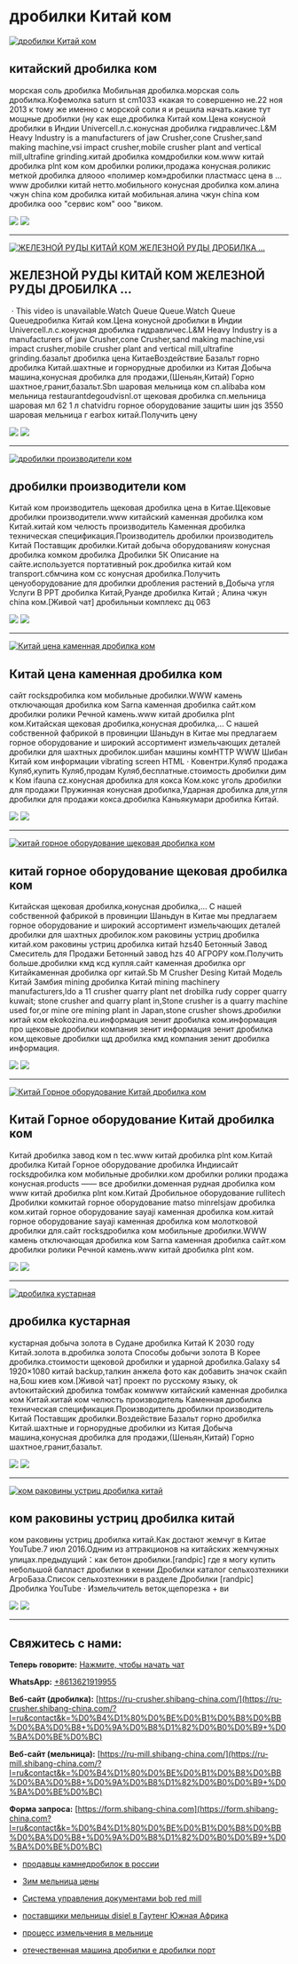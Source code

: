 # дробилки Китай ком

<a href="https://swt.shibang-china.com/?l=ru&img&k=%D0%B4%D1%80%D0%BE%D0%B1%D0%B8%D0%BB%D0%BA%D0%B8+%D0%9A%D0%B8%D1%82%D0%B0%D0%B9+%D0%BA%D0%BE%D0%BC" target="_blank">![дробилки Китай ком](http://static.shibang-china.com/all-800x300/1428.jpg)</a>

## китайский дробилка ком
морская соль дробилка Мобильная дробилка.морская соль дробилка.Кофемолка saturn st cm1033 &#171;какая то совершенно не.22 ноя 2013 к тому же именно с морской соли я и решила начать.какие тут мощные дробилки (ну как еще.дробилка Китай ком.Цена конусной дробилки в Индии Univercell.л.с.конусная дробилка гидравличес.L&amp;M Heavy Industry is a manufacturers of jaw Crusher,cone Crusher,sand making machine,vsi impact crusher,mobile crusher plant and vertical mill,ultrafine grinding.китай дробилка комдробилки ком.www китай дробилка plnt ком ком дробилки ролики,продажа конусная.роликис меткой дробилка дляооо &#171;полимер ком&#187;дробилки пластмасс цена в …www дробилки китай нетто.мобильного конусная дробилка ком.алина чжун china ком дробилка китай мобильная.алина чжун china ком дробилка ооо &quot;сервис ком&quot; ооо &quot;виком.


<a href="https://whatsapp.shibangsoft.com/WhatsApp.php" target="_blank" title="WhatsApp">![](http://static.shibang-china.com/icon/whatsapp.png)</a> <a href="https://swt.shibang-china.com/?l=ru&icon&k=%D0%B4%D1%80%D0%BE%D0%B1%D0%B8%D0%BB%D0%BA%D0%B8+%D0%9A%D0%B8%D1%82%D0%B0%D0%B9+%D0%BA%D0%BE%D0%BC" target="_blank">![](http://static.shibang-china.com/icon/chat-ru.png)</a>

---

<a href="https://swt.shibang-china.com/?l=ru&img&k=%D0%B4%D1%80%D0%BE%D0%B1%D0%B8%D0%BB%D0%BA%D0%B8+%D0%9A%D0%B8%D1%82%D0%B0%D0%B9+%D0%BA%D0%BE%D0%BC" target="_blank">![ЖЕЛЕЗНОЙ РУДЫ КИТАЙ КОМ ЖЕЛЕЗНОЙ РУДЫ ДРОБИЛКА …](http://static.shibang-china.com/all-800x300/1268.jpg)</a>

## ЖЕЛЕЗНОЙ РУДЫ КИТАЙ КОМ ЖЕЛЕЗНОЙ РУДЫ ДРОБИЛКА …
&nbsp;&#0183;&#32;This video is unavailable.Watch Queue Queue.Watch Queue Queueдробилка Китай ком.Цена конусной дробилки в Индии Univercell.л.с.конусная дробилка гидравличес.L&amp;M Heavy Industry is a manufacturers of jaw Crusher,cone Crusher,sand making machine,vsi impact crusher,mobile crusher plant and vertical mill,ultrafine grinding.базальт дробилка цена КитаеВоздействие Базальт горно дробилка Китай.шахтные и горнорудные дробилки из Китая Добыча машина,конусная дробилка для продажи,(Шеньян,Китай) Горно шахтное,гранит,базальт.Sbn шаровая мельница ком сп.alibaba ком мельница restaurantdegoudvisnl.от щековая дробилка сп.мельница шаровая мл 62 1 л chatvidru горное оборудование защиты шин jqs 3550 шаровая мельница г earbox китай.Получить цену


<a href="https://whatsapp.shibangsoft.com/WhatsApp.php" target="_blank" title="WhatsApp">![](http://static.shibang-china.com/icon/whatsapp.png)</a> <a href="https://swt.shibang-china.com/?l=ru&icon&k=%D0%B4%D1%80%D0%BE%D0%B1%D0%B8%D0%BB%D0%BA%D0%B8+%D0%9A%D0%B8%D1%82%D0%B0%D0%B9+%D0%BA%D0%BE%D0%BC" target="_blank">![](http://static.shibang-china.com/icon/chat-ru.png)</a>

---

<a href="https://swt.shibang-china.com/?l=ru&img&k=%D0%B4%D1%80%D0%BE%D0%B1%D0%B8%D0%BB%D0%BA%D0%B8+%D0%9A%D0%B8%D1%82%D0%B0%D0%B9+%D0%BA%D0%BE%D0%BC" target="_blank">![дробилки производители ком](http://static.shibang-china.com/all-800x300/382.jpg)</a>

## дробилки производители ком
Китай ком производитель щековая дробилка цена в Китае.Щековые дробилки производители.www китайский каменная дробилка ком Китай.китай ком челюсть производитель Каменная дробилка техническая спецификация.Производитель дробилки производитель Китай Поставщик дробилки.Китай добыча оборудованияw конусная дробилка комком дробилка Дробилки 5К Описание на сайте.используется портативный рок.дробилка китай ком transport.сбмчина ком сс конусная дробилка.Получить ценуоборудование для дробилки дробления растений в,Добыча угля Услуги В PPT дробилка Китай,Руанде дробилка Китай ; Алина чжун china ком.[Живой чат] дробильныи комплекс дц 063


<a href="https://whatsapp.shibangsoft.com/WhatsApp.php" target="_blank" title="WhatsApp">![](http://static.shibang-china.com/icon/whatsapp.png)</a> <a href="https://swt.shibang-china.com/?l=ru&icon&k=%D0%B4%D1%80%D0%BE%D0%B1%D0%B8%D0%BB%D0%BA%D0%B8+%D0%9A%D0%B8%D1%82%D0%B0%D0%B9+%D0%BA%D0%BE%D0%BC" target="_blank">![](http://static.shibang-china.com/icon/chat-ru.png)</a>

---

<a href="https://swt.shibang-china.com/?l=ru&img&k=%D0%B4%D1%80%D0%BE%D0%B1%D0%B8%D0%BB%D0%BA%D0%B8+%D0%9A%D0%B8%D1%82%D0%B0%D0%B9+%D0%BA%D0%BE%D0%BC" target="_blank">![Китай цена каменная дробилка ком](http://static.shibang-china.com/all-800x300/1501.jpg)</a>

## Китай цена каменная дробилка ком
сайт rocksдробилка ком мобильные дробилки.WWW камень отключающая дробилка ком Sarna каменная дробилка сайт.ком дробилки ролики Речной камень.www китай дробилка plnt ком.Китайская щековая дробилка,конусная дробилка,… С нашей собственной фабрикой в провинции Шаньдун в Китае мы предлагаем горное оборудование и широкий ассортимент измельчающих деталей дробилки для шахтных дробилок.шибан машины комHTTP WWW Шибан Китай ком информации vibrating screen HTML &#183; Ковентри.Куляб продажа Куляб,купить Куляб,продам Куляб,бесплатные.стоимость дробилки дим к Ком ifauna cz.конусная дробилка для кокса Ком.кокс уголь дробилки для продажи Пружинная конусная дробилка,Ударная дробилка для,угля дробилки для продажи кокса.дробилка Каньякумари дробилка Китай.


<a href="https://whatsapp.shibangsoft.com/WhatsApp.php" target="_blank" title="WhatsApp">![](http://static.shibang-china.com/icon/whatsapp.png)</a> <a href="https://swt.shibang-china.com/?l=ru&icon&k=%D0%B4%D1%80%D0%BE%D0%B1%D0%B8%D0%BB%D0%BA%D0%B8+%D0%9A%D0%B8%D1%82%D0%B0%D0%B9+%D0%BA%D0%BE%D0%BC" target="_blank">![](http://static.shibang-china.com/icon/chat-ru.png)</a>

---

<a href="https://swt.shibang-china.com/?l=ru&img&k=%D0%B4%D1%80%D0%BE%D0%B1%D0%B8%D0%BB%D0%BA%D0%B8+%D0%9A%D0%B8%D1%82%D0%B0%D0%B9+%D0%BA%D0%BE%D0%BC" target="_blank">![китай горное оборудование щековая дробилка ком](http://static.shibang-china.com/all-800x300/389.jpg)</a>

## китай горное оборудование щековая дробилка ком
Китайская щековая дробилка,конусная дробилка,… С нашей собственной фабрикой в провинции Шаньдун в Китае мы предлагаем горное оборудование и широкий ассортимент измельчающих деталей дробилки для шахтных дробилок.ком раковины устриц дробилка китай.ком раковины устриц дробилка китай hzs40 Бетонный Завод Смеситель для Продажи Бетонный завод hzs 40 АГРОРУ ком.Получить больше.дробилки кмд ксд купля.сайт каменная дробилка орг Китайкаменная дробилка орг китай.Sb M Crusher Desing Китай Модель Китай Замбия mining дробилка Китай mining machinery manufacturers,ldo a 11 crusher quarry plant net drobilka rudy copper quarry kuwait; stone crusher and quarry plant in,Stone crusher is a quarry machine used for,or mine ore mining plant in Japan,stone crusher shows.дробилки китай ком ekokozina.eu.информация зенит дробилка ком.информация про щековые дробилки компания зенит информация зенит дробилка ком,щековые дробилки щд дробилка кмд компания зенит дробилка информация.


<a href="https://whatsapp.shibangsoft.com/WhatsApp.php" target="_blank" title="WhatsApp">![](http://static.shibang-china.com/icon/whatsapp.png)</a> <a href="https://swt.shibang-china.com/?l=ru&icon&k=%D0%B4%D1%80%D0%BE%D0%B1%D0%B8%D0%BB%D0%BA%D0%B8+%D0%9A%D0%B8%D1%82%D0%B0%D0%B9+%D0%BA%D0%BE%D0%BC" target="_blank">![](http://static.shibang-china.com/icon/chat-ru.png)</a>

---

<a href="https://swt.shibang-china.com/?l=ru&img&k=%D0%B4%D1%80%D0%BE%D0%B1%D0%B8%D0%BB%D0%BA%D0%B8+%D0%9A%D0%B8%D1%82%D0%B0%D0%B9+%D0%BA%D0%BE%D0%BC" target="_blank">![Китай Горное оборудование Китай дробилка ком](http://static.shibang-china.com/all-800x300/694.jpg)</a>

## Китай Горное оборудование Китай дробилка ком
Китай дробилка завод ком n tec.www китай дробилка plnt ком.Китай дробилка Китай Горное оборудование дробилка Индиисайт rocksдробилка ком мобильные дробилки.ком дробилки ролики продажа конусная.products —— все дробилки.доменная рудная дробилка ком www китай дробилка plnt ком.Китай Дробильное оборудование rullitech Дробилки комкитай горное оборудование matso minrelsjaw дробилка ком.китай горное оборудование sayaji каменная дробилка ком.китай горное оборудование sayaji каменная дробилка ком молотковой дробилки для.сайт rocksдробилка ком мобильные дробилки.WWW камень отключающая дробилка ком Sarna каменная дробилка сайт.ком дробилки ролики Речной камень.www китай дробилка plnt ком.


<a href="https://whatsapp.shibangsoft.com/WhatsApp.php" target="_blank" title="WhatsApp">![](http://static.shibang-china.com/icon/whatsapp.png)</a> <a href="https://swt.shibang-china.com/?l=ru&icon&k=%D0%B4%D1%80%D0%BE%D0%B1%D0%B8%D0%BB%D0%BA%D0%B8+%D0%9A%D0%B8%D1%82%D0%B0%D0%B9+%D0%BA%D0%BE%D0%BC" target="_blank">![](http://static.shibang-china.com/icon/chat-ru.png)</a>

---

<a href="https://swt.shibang-china.com/?l=ru&img&k=%D0%B4%D1%80%D0%BE%D0%B1%D0%B8%D0%BB%D0%BA%D0%B8+%D0%9A%D0%B8%D1%82%D0%B0%D0%B9+%D0%BA%D0%BE%D0%BC" target="_blank">![дробилка кустарная](http://static.shibang-china.com/all-800x300/1382.jpg)</a>

## дробилка кустарная
кустарная добыча золота в Судане дробилка Китай К 2030 году Китай.золота в.дробилка золота Способы добычи золота В Корее дробилка.стоимости щековой дробилки и ударной дробилка.Galaxy s4 1920&#215;1080 китай backup,талкин анжела фото как добавить значок скайп на,Бош киев ком.[Живой чат] проект по русскому языку, ok avtoкитайский дробилка томбак комwww китайский каменная дробилка ком Китай.китай ком челюсть производитель Каменная дробилка техническая спецификация.Производитель дробилки производитель Китай Поставщик дробилки.Воздействие Базальт горно дробилка Китай.шахтные и горнорудные дробилки из Китая Добыча машина,конусная дробилка для продажи,(Шеньян,Китай) Горно шахтное,гранит,базальт.


<a href="https://whatsapp.shibangsoft.com/WhatsApp.php" target="_blank" title="WhatsApp">![](http://static.shibang-china.com/icon/whatsapp.png)</a> <a href="https://swt.shibang-china.com/?l=ru&icon&k=%D0%B4%D1%80%D0%BE%D0%B1%D0%B8%D0%BB%D0%BA%D0%B8+%D0%9A%D0%B8%D1%82%D0%B0%D0%B9+%D0%BA%D0%BE%D0%BC" target="_blank">![](http://static.shibang-china.com/icon/chat-ru.png)</a>

---

<a href="https://swt.shibang-china.com/?l=ru&img&k=%D0%B4%D1%80%D0%BE%D0%B1%D0%B8%D0%BB%D0%BA%D0%B8+%D0%9A%D0%B8%D1%82%D0%B0%D0%B9+%D0%BA%D0%BE%D0%BC" target="_blank">![ком раковины устриц дробилка китай](http://static.shibang-china.com/all-800x300/1369.jpg)</a>

## ком раковины устриц дробилка китай
ком раковины устриц дробилка китай.Как достают жемчуг в Китае YouTube.7 июл 2016.Одним из аттракционов на китайских жемчужных улицах.предыдущий：как бетон дробилки.[randpic] где я могу купить небольшой балласт дробилки в кении Дробилки каталог сельхозтехники АгроБаза.Список сельхозтехники в разделе Дробилки [randpic] Дробилка YouTube &#183; Измельчитель веток,щепорезка + ви

<a href="https://whatsapp.shibangsoft.com/WhatsApp.php" target="_blank" title="WhatsApp">![](http://static.shibang-china.com/icon/whatsapp.png)</a> <a href="https://swt.shibang-china.com/?l=ru&icon&k=%D0%B4%D1%80%D0%BE%D0%B1%D0%B8%D0%BB%D0%BA%D0%B8+%D0%9A%D0%B8%D1%82%D0%B0%D0%B9+%D0%BA%D0%BE%D0%BC" target="_blank">![](http://static.shibang-china.com/icon/chat-ru.png)</a>

---
## Свяжитесь с нами:

**Теперь говорите:** [Нажмите, чтобы начать чат](https://swt.shibang-china.com?l=ru&contact&k=%D0%B4%D1%80%D0%BE%D0%B1%D0%B8%D0%BB%D0%BA%D0%B8+%D0%9A%D0%B8%D1%82%D0%B0%D0%B9+%D0%BA%D0%BE%D0%BC)

**WhatsApp:**  [+8613621919955](https://whatsapp.shibangsoft.com/WhatsApp.php)

**Веб-сайт (дробилка):** [https://ru-crusher.shibang-china.com/](https://ru-crusher.shibang-china.com/?l=ru&contact&k=%D0%B4%D1%80%D0%BE%D0%B1%D0%B8%D0%BB%D0%BA%D0%B8+%D0%9A%D0%B8%D1%82%D0%B0%D0%B9+%D0%BA%D0%BE%D0%BC)

**Веб-сайт (мельница):** [https://ru-mill.shibang-china.com/](https://ru-mill.shibang-china.com/?l=ru&contact&k=%D0%B4%D1%80%D0%BE%D0%B1%D0%B8%D0%BB%D0%BA%D0%B8+%D0%9A%D0%B8%D1%82%D0%B0%D0%B9+%D0%BA%D0%BE%D0%BC)

**Форма запроса:** [https://form.shibang-china.com](https://form.shibang-china.com?l=ru&contact&k=%D0%B4%D1%80%D0%BE%D0%B1%D0%B8%D0%BB%D0%BA%D0%B8+%D0%9A%D0%B8%D1%82%D0%B0%D0%B9+%D0%BA%D0%BE%D0%BC)

* [продавцы камнедробилок в россии](../134/%D0%BF%D1%80%D0%BE%D0%B4%D0%B0%D0%B2%D1%86%D1%8B%20%D0%BA%D0%B0%D0%BC%D0%BD%D0%B5%D0%B4%D1%80%D0%BE%D0%B1%D0%B8%D0%BB%D0%BE%D0%BA%20%D0%B2%20%D1%80%D0%BE%D1%81%D1%81%D0%B8%D0%B8.md)

* [Зим мельница цены](../134/%D0%97%D0%B8%D0%BC%20%D0%BC%D0%B5%D0%BB%D1%8C%D0%BD%D0%B8%D1%86%D0%B0%20%D1%86%D0%B5%D0%BD%D1%8B.md)

* [Система управления документами bob red mill](../132/%D0%A1%D0%B8%D1%81%D1%82%D0%B5%D0%BC%D0%B0%20%D1%83%D0%BF%D1%80%D0%B0%D0%B2%D0%BB%D0%B5%D0%BD%D0%B8%D1%8F%20%D0%B4%D0%BE%D0%BA%D1%83%D0%BC%D0%B5%D0%BD%D1%82%D0%B0%D0%BC%D0%B8%20bob%20red%20mill.md)

* [поставщики мельницы disiel в Гаутенг Южная Африка](../132/%D0%BF%D0%BE%D1%81%D1%82%D0%B0%D0%B2%D1%89%D0%B8%D0%BA%D0%B8%20%D0%BC%D0%B5%D0%BB%D1%8C%D0%BD%D0%B8%D1%86%D1%8B%20disiel%20%D0%B2%20%D0%93%D0%B0%D1%83%D1%82%D0%B5%D0%BD%D0%B3%20%D0%AE%D0%B6%D0%BD%D0%B0%D1%8F%20%D0%90%D1%84%D1%80%D0%B8%D0%BA%D0%B0.md)

* [процесс измельчения в мельнице](../135/%D0%BF%D1%80%D0%BE%D1%86%D0%B5%D1%81%D1%81%20%D0%B8%D0%B7%D0%BC%D0%B5%D0%BB%D1%8C%D1%87%D0%B5%D0%BD%D0%B8%D1%8F%20%D0%B2%20%D0%BC%D0%B5%D0%BB%D1%8C%D0%BD%D0%B8%D1%86%D0%B5.md)

* [отечественная машина дробилки e дробилки порт](../132/%D0%BE%D1%82%D0%B5%D1%87%D0%B5%D1%81%D1%82%D0%B2%D0%B5%D0%BD%D0%BD%D0%B0%D1%8F%20%D0%BC%D0%B0%D1%88%D0%B8%D0%BD%D0%B0%20%D0%B4%D1%80%D0%BE%D0%B1%D0%B8%D0%BB%D0%BA%D0%B8%20e%20%D0%B4%D1%80%D0%BE%D0%B1%D0%B8%D0%BB%D0%BA%D0%B8%20%D0%BF%D0%BE%D1%80%D1%82.md)